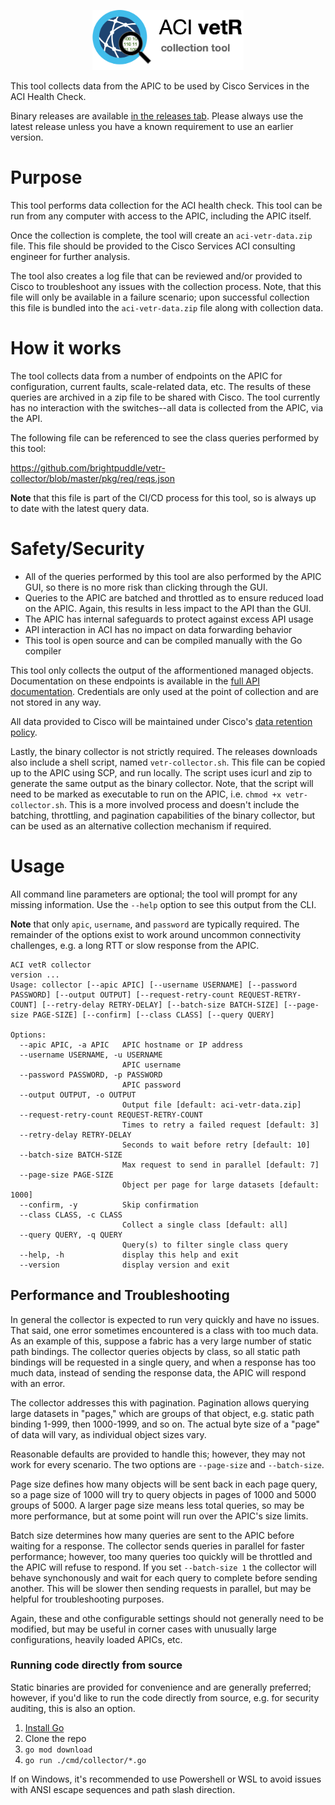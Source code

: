 <p align="center">
<img src="logo.png" height="96" border="0" alt="ACI vetR collector">
<p>

This tool collects data from the APIC to be used by Cisco Services in the ACI
Health Check.

Binary releases are available
[in the releases tab](https://github.com/brightpuddle/vetr-collector/releases/latest).
Please always use the latest release unless you have a known requirement to use
an earlier version.

# Purpose

This tool performs data collection for the ACI health check. This tool can be
run from any computer with access to the APIC, including the APIC itself.

Once the collection is complete, the tool will create an `aci-vetr-data.zip`
file. This file should be provided to the Cisco Services ACI consulting engineer
for further analysis.

The tool also creates a log file that can be reviewed and/or provided to Cisco
to troubleshoot any issues with the collection process. Note, that this file
will only be available in a failure scenario; upon successful collection this
file is bundled into the `aci-vetr-data.zip` file along with collection data.

# How it works

The tool collects data from a number of endpoints on the APIC for configuration,
current faults, scale-related data, etc. The results of these queries are
archived in a zip file to be shared with Cisco. The tool currently has no
interaction with the switches--all data is collected from the APIC, via the API.

The following file can be referenced to see the class queries performed by this
tool:

https://github.com/brightpuddle/vetr-collector/blob/master/pkg/req/reqs.json

**Note** that this file is part of the CI/CD process for this tool, so is always
up to date with the latest query data.

# Safety/Security

- All of the queries performed by this tool are also performed by the APIC GUI,
  so there is no more risk than clicking through the GUI.
- Queries to the APIC are batched and throttled as to ensure reduced load on the
  APIC. Again, this results in less impact to the API than the GUI.
- The APIC has internal safeguards to protect against excess API usage
- API interaction in ACI has no impact on data forwarding behavior
- This tool is open source and can be compiled manually with the Go compiler

This tool only collects the output of the afformentioned managed objects.
Documentation on these endpoints is available in the
[full API documentation](https://developer.cisco.com/site/apic-mim-ref-api/).
Credentials are only used at the point of collection and are not stored in any
way.

All data provided to Cisco will be maintained under Cisco's
[data retention policy](https://www.cisco.com/c/en/us/about/trust-center/global-privacy-policy.html).

Lastly, the binary collector is not strictly required. The releases downloads
also include a shell script, named `vetr-collector.sh`. This file can be copied
up to the APIC using SCP, and run locally. The script uses icurl and zip to
generate the same output as the binary collector. Note, that the script will
need to be marked as executable to run on the APIC, i.e.
`chmod +x vetr-collector.sh`. This is a more involved process and doesn't
include the batching, throttling, and pagination capabilities of the binary
collector, but can be used as an alternative collection mechanism if required.

# Usage

All command line parameters are optional; the tool will prompt for any missing
information. Use the `--help` option to see this output from the CLI.

**Note** that only `apic`, `username`, and `password` are typically required.
The remainder of the options exist to work around uncommon connectivity
challenges, e.g. a long RTT or slow response from the APIC.

```
ACI vetR collector
version ...
Usage: collector [--apic APIC] [--username USERNAME] [--password PASSWORD] [--output OUTPUT] [--request-retry-count REQUEST-RETRY-COUNT] [--retry-delay RETRY-DELAY] [--batch-size BATCH-SIZE] [--page-size PAGE-SIZE] [--confirm] [--class CLASS] [--query QUERY]

Options:
  --apic APIC, -a APIC   APIC hostname or IP address
  --username USERNAME, -u USERNAME
                         APIC username
  --password PASSWORD, -p PASSWORD
                         APIC password
  --output OUTPUT, -o OUTPUT
                         Output file [default: aci-vetr-data.zip]
  --request-retry-count REQUEST-RETRY-COUNT
                         Times to retry a failed request [default: 3]
  --retry-delay RETRY-DELAY
                         Seconds to wait before retry [default: 10]
  --batch-size BATCH-SIZE
                         Max request to send in parallel [default: 7]
  --page-size PAGE-SIZE
                         Object per page for large datasets [default: 1000]
  --confirm, -y          Skip confirmation
  --class CLASS, -c CLASS
                         Collect a single class [default: all]
  --query QUERY, -q QUERY
                         Query(s) to filter single class query
  --help, -h             display this help and exit
  --version              display version and exit

```

## Performance and Troubleshooting

In general the collector is expected to run very quickly and have no issues. That said, one error sometimes encountered is a class with too much data. As an example of this, suppose a fabric has a very large number of static path bindings. The collector queries objects by class, so all static path bindings will be requested in a single query, and when a response has too much data, instead of sending the response data, the APIC will respond with an error.

The collector addresses this with pagination. Pagination allows querying large datasets in "pages," which are groups of that object, e.g. static path binding 1-999, then 1000-1999, and so on. The actual byte size of a "page" of data will vary, as individual object sizes vary.

Reasonable defaults are provided to handle this; however, they may not work for every scenario. The two options are `--page-size` and `--batch-size`.

Page size defines how many objects will be sent back in each page query, so a page size of 1000 will try to query objects in pages of 1000 and 5000 groups of 5000. A larger page size means less total queries, so may be more performance, but at some point will run over the APIC's size limits.

Batch size determines how many queries are sent to the APIC before waiting for a response. The collector sends queries in parallel for faster performance; however, too many queries too quickly will be throttled and the APIC will refuse to respond. If you set `--batch-size 1` the collector will behave synchonously and wait for each query to complete before sending another. This will be slower then sending requests in parallel, but may be helpful for troubleshooting purposes.

Again, these and othe configurable settings should not generally need to be modified, but may be useful in corner cases with unusually large configurations, heavily loaded APICs, etc.

### Running code directly from source

Static binaries are provided for convenience and are generally preferred; however, if you'd like to run the code directly from source, e.g. for security auditing, this is also an option.

1. [Install Go](https://go.dev/doc/install)
2. Clone the repo
3. `go mod download`
4. `go run ./cmd/collector/*.go`

If on Windows, it's recommended to use Powershell or WSL to avoid issues with ANSI escape sequences and path slash direction.
